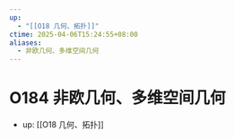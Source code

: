 ```yaml
---
up:
  - "[[O18 几何、拓扑]]"
ctime: 2025-04-06T15:24:55+08:00
aliases:
  - 非欧几何、多维空间几何
---
```


# O184 非欧几何、多维空间几何

- up: [[O18 几何、拓扑]]
